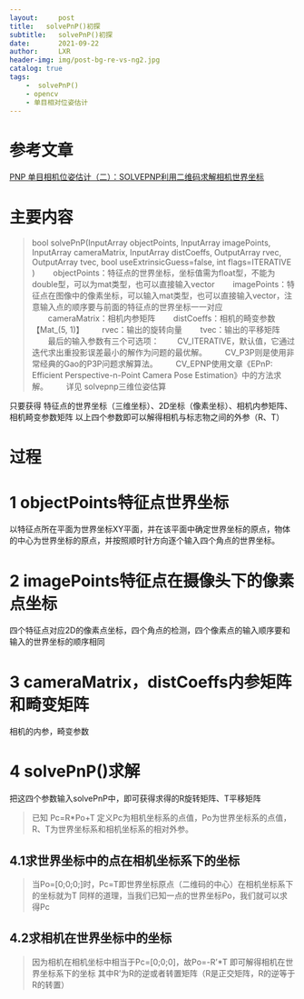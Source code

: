 ```yaml
---
layout:     post
title:   solvePnP()初探
subtitle:   solvePnP()初探
date:       2021-09-22
author:     LXR
header-img: img/post-bg-re-vs-ng2.jpg
catalog: true
tags:
    -  solvePnP()
    - opencv
    - 单目相对位姿估计
---
```


# 参考文章
[PNP 单目相机位姿估计（二）：SOLVEPNP利用二维码求解相机世界坐标](https://www.freesion.com/article/924520244/)  

# 主要内容
> bool solvePnP(InputArray objectPoints, InputArray imagePoints, InputArray cameraMatrix, InputArray distCoeffs, OutputArray rvec, OutputArray tvec, bool useExtrinsicGuess=false, int flags=ITERATIVE )
　　objectPoints：特征点的世界坐标，坐标值需为float型，不能为double型，可以为mat类型，也可以直接输入vector
　　imagePoints：特征点在图像中的像素坐标，可以输入mat类型，也可以直接输入vector，注意输入点的顺序要与前面的特征点的世界坐标一一对应
　　cameraMatrix：相机内参矩阵
　　distCoeffs：相机的畸变参数【Mat_(5, 1)】
　　rvec：输出的旋转向量
　　tvec：输出的平移矩阵
　　最后的输入参数有三个可选项：
　　CV_ITERATIVE，默认值，它通过迭代求出重投影误差最小的解作为问题的最优解。
　　CV_P3P则是使用非常经典的Gao的P3P问题求解算法。
　　CV_EPNP使用文章《EPnP: Efficient Perspective-n-Point Camera Pose Estimation》中的方法求解。
　　详见 solvepnp三维位姿估算

只要获得 特征点的世界坐标（三维坐标）、2D坐标（像素坐标）、相机内参矩阵、相机畸变参数矩阵 以上四个参数即可以解得相机与标志物之间的外参（R、T）

# 过程

# 1 objectPoints特征点世界坐标
以特征点所在平面为世界坐标XY平面，并在该平面中确定世界坐标的原点，物体的中心为世界坐标的原点，并按照顺时针方向逐个输入四个角点的世界坐标。

# 2 imagePoints特征点在摄像头下的像素点坐标
四个特征点对应2D的像素点坐标，四个角点的检测，四个像素点的输入顺序要和输入的世界坐标的顺序相同

# 3 cameraMatrix，distCoeffs内参矩阵和畸变矩阵
相机的内参，畸变参数

# 4  solvePnP()求解
把这四个参数输入solvePnP中，即可获得求得的R旋转矩阵、T平移矩阵
 > 已知 Pc=R*Po+T
定义Pc为相机坐标系的点值，Po为世界坐标系的点值，R、T为世界坐标系和相机坐标系的相对外参。

## 4.1求世界坐标中的点在相机坐标系下的坐标
> 当Po=[0;0;0;]时，Pc=T即世界坐标原点（二维码的中心）在相机坐标系下的坐标就为T
同样的道理，当我们已知一点的世界坐标Po，我们就可以求得Pc

## 4.2求相机在世界坐标中的坐标
> 因为相机在相机坐标中相当于Pc=[0;0;0]，故Po=-R’*T 即可解得相机在世界坐标系下的坐标
其中R’为R的逆或者转置矩阵（R是正交矩阵，R的逆等于R的转置）

